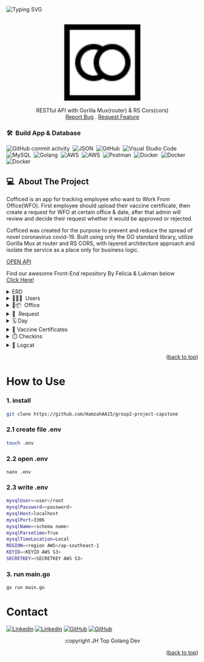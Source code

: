 ![Typing SVG](https://readme-typing-svg.herokuapp.com/?color=%23F79251&size=50&width=1100&height=100&lines=Cofficed+-+New+Normal+Tracker+App)

<!-- PROJECT LOGO -->
<br/>
<div align="center">
  <a href="">
    <img src="images/Logo-black.png" alt="Logo" height="200" width="200">
  </a>
  <p align="center">
    RESTful API with Gorilla Mux(router) & RS Cors(cors)
    </br>
    <a href="https://github.com/HamzahAA15/group2-project-capstone/issues">Report Bug</a>
    .
    <a href="https://github.com/HamzahAA15/group2-project-capstone/issues">Request Feature</a>

  </p>
</div>

### 🛠 &nbsp;Build App & Database

![GitHub commit activity](https://img.shields.io/github/commit-activity/m/HamzahAA15/group2-project-capstone)&nbsp;
![JSON](https://img.shields.io/badge/-JSON-05122A?style=flat&logo=json&logoColor=000000)&nbsp;
![GitHub](https://img.shields.io/badge/-GitHub-05122A?style=flat&logo=github)&nbsp;
![Visual Studio Code](https://img.shields.io/badge/-Visual%20Studio%20Code-05122A?style=flat&logo=visual-studio-code&logoColor=007ACC)&nbsp;
![MySQL](https://img.shields.io/badge/-MySQL-05122A?style=flat&logo=mysql&logoColor=4479A1)&nbsp;
![Golang](https://img.shields.io/badge/-Golang-05122A?style=flat&logo=go&logoColor=4479A1)&nbsp;
![AWS](https://img.shields.io/badge/-AWS-05122A?style=flat&logo=amazon)&nbsp;
![AWS](https://img.shields.io/badge/-AWS_S3-05122A?style=flat&logo=amazons3)&nbsp;
![Postman](https://img.shields.io/badge/-Postman-05122A?style=flat&logo=postman)&nbsp;
![Docker](https://img.shields.io/badge/-Docker-05122A?style=flat&logo=docker)&nbsp;
![Docker](https://img.shields.io/badge/-GorillaMux-05122A?style=flat&logo=gorilla)&nbsp;
![Docker](https://img.shields.io/badge/-RSCORS-05122A?style=flat)&nbsp;

<!-- ABOUT THE PROJECT -->

## 💻 &nbsp;About The Project

<p>
  Cofficed is an app for tracking employee who want to Work From Office(WFO). First employee should upload their vaccine certificate, then create a request for WFO at certain office & date, after that admin will review and decide their request whether it would be approved or rejected.
</p>

<p>
Cofficed was created for the purpose to prevent and reduce the spread of novel coronavirus covid-19. Built using only the GO standard library, utilize Gorilla Mux at router and RS CORS, with layered architecture approach and isolate the service as a place only for business logic. 
</p>

[OPEN API](https://app.swaggerhub.com/apis-docs/justjundana/Capstone/1.2)

Find our awesome Front-End repository By Felicia & Lukman below
</br>
[Click Here!](https://github.com/feliciakri/cofficed)

<details>
<summary>ERD</summary>
<img src="images/capstone-project.jpg">
</details>
<details>
<summary>🧑‍💼🙎 &nbsp;Users</summary>
  
| Feature User | Endpoint | Query Param | Request Body | JWT Token | Fungsi |
| ------------ | ---------| ----------- | ------------ | --------- | ------ |
| POST         | /users/login | - | identity & password | NO | login user with identity & passwords |
| POST         | /users/register  | - | - | YES |  |
| POST         | /users/avatar  | - | avatar | YES | upload avatar for user profile |
| GET          | /users/profile | - | - | YES | get current user profile |
| PUT          | /users/ | - | password | YES | update current user profile |

</details>

<details>
<summary>🏤📦 &nbsp;Office</summary>
  
| Feature Office | Endpoint | Query Param | Request Body | JWT Token | Fungsi |
| --- | --- | --- | --- | --- | --- |
| GET | /offices/ | - | - | YES | get all offices data |

</details>

<details>
<summary>📓 &nbsp;Request</summary>

| Feature Request | Endpoint          | Query Param                                                                                                          | Request Body                         | JWT Token | Fungsi                                                         |
| --------------- | ----------------- | -------------------------------------------------------------------------------------------------------------------- | ------------------------------------ | --------- | -------------------------------------------------------------- |
| GET             | /attendances/     | employee_email(str), date_start(str(yyyy-mm-dd)), date_end(str(yyyy-mm-dd)), status(str), office_id(str), order(str) |                                      | YES       | get wfo request data based on desired query param              |
| GET             | /attendances/user | status(str), order(str)                                                                                              |                                      | YES       | get current user wfo request data based on desired query param |
| POST            | /attendances/     | -                                                                                                                    | day_id(str)                          | YES       | create wfo request data(employee)                              |
| PUT             | /attendances/     | -                                                                                                                    | day_id(str), status(str), notes(str) | YES       | update wfo request data status and notes (admin only)          |

</details>

<details>
<summary>🗓&nbsp;Day</summary>

| Feature Day | Endpoint | Query Param      | Request Body            | JWT Token       | Fungsi            |
| ----------- | -------- | ---------------- | ----------------------- | --------------- | ----------------- |
| GET         | -        | office_id & date | -                       | YES             | get all days data |
| PUT         | -        | -                | day_id(str), quota(int) | YES(only admin) | update day data   |

</details>

<details>
<summary>💉&nbsp;Vaccine Certificates</summary>

| Feature Certificates | Endpoint           | Query Param | Request Body | JWT Token       | Fungsi                                     |
| -------------------- | ------------------ | ----------- | ------------ | --------------- | ------------------------------------------ |
| GET                  | /certificates/     | -           | -            | YES(only admin) | get all employee's certificate             |
| GET                  | /certificates/user | -           | -            | YES             | get current user certificate               |
| POST                 | /certificates/     | -           | image        | YES             | upload certificate                         |
| PUT                  | /certificates/     | -           | id & status  | YES(only admin) | admin update employee's certificate status |

</details>

<details>
<summary>⏱️&nbsp;Checkins</summary>

| Feature Checkins | Endpoint    | Query Param | Request Body               | JWT Token | Fungsi                   |
| ---------------- | ----------- | ----------- | -------------------------- | --------- | ------------------------ |
| GET              | /check/     | -           | -                          | YES       | get all checkin data     |
| GET              | /check/user | -           | -                          | YES       | get checkin current user |
| POST             | /check/ins  | -           | attendance_id & temprature | YES       | -                        |
| POST             | /check/outs | -           | id & attendance_id         | YES       | -                        |

</details>

<details>
<summary>📖&nbsp;Logcat</summary>

| Feature Checkins | Endpoint      | Query Param | Request Body | JWT Token | Fungsi                          |
| ---------------- | ------------- | ----------- | ------------ | --------- | ------------------------------- |
| GET              | /logcats/     | -           | -            | YES       | get all system log data         |
| GET              | /logcats/user | -           | -            | YES       | get system log for current user |

</details>

<p align="right">(<a href="#top">back to top</a>)</p>

<!-- CONTACT -->

# How to Use

### 1. install

```bash
git clone https://github.com/HamzahAA15/group2-project-capstone
```

### 2.1 create file .env

```bash
touch .env
```

### 2.2 open .env

```
nano .env
```

### 2.3 write .env

```bash
mysqlUser=<user>/root
mysqlPassword=<password>
mysqlHost=localhost
mysqlPort=3306
mysqlName=<schema name>
mysqlParsetime=True
mysqlTimeLocation=Local
REGION=<region AWS>/ap-southeast-1
KEYID=<KEYID AWS S3>
SECRETKEY=<SECRETKEY AWS S3>
```

### 3. run main.go

```bash
go run main.go
```

# Contact

[![Linkedin](https://img.shields.io/badge/-Jundana-white?style=flat&logo=linkedin&logoColor=blue)](https://www.linkedin.com/in/jundanaalbasyir/)
[![Linkedin](https://img.shields.io/badge/-Hamzah-white?style=flat&logo=linkedin&logoColor=blue)](https://www.linkedin.com/in/hamzahaalfauzi/)
[![GitHub](https://img.shields.io/badge/-Jundana-white?style=flat&logo=github&logoColor=black)](https://github.com/justjundana)
[![GitHub](https://img.shields.io/badge/-Hamzah-white?style=flat&logo=github&logoColor=black)](https://github.com/HamzahAA15)

<p align="center">:copyright JH Top Golang Dev</p>
</h3>

<p align="right">(<a href="#top">back to top</a>)</p>
